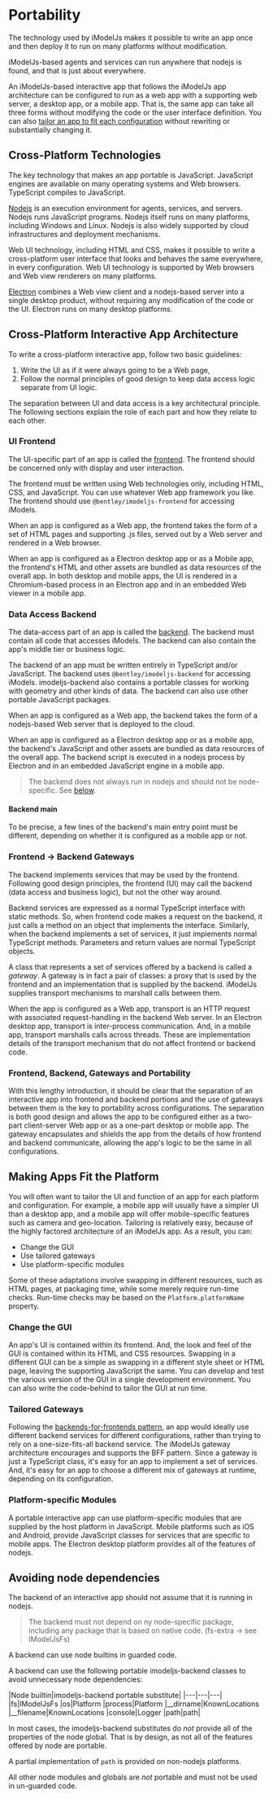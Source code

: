 # Portability

The technology used by iModelJs makes it possible to write an app once and then deploy it to run on many platforms without modification.

iModelJs-based agents and services can run anywhere that nodejs is found, and that is just about everywhere.

An iModelJs-based interactive app that follows the iModelJs app architecture can be configured to run as a web app with a supporting web server, a desktop app, or a mobile app. That is, the same app can take all three forms without modifying the code or the user interface definition. You can also [tailor an app to fit each configuration](#making-apps-fit-the-platform) without rewriting or substantially changing it.

## Cross-Platform Technologies
The key technology that makes an app portable is JavaScript. JavaScript engines are available on many operating systems and Web browsers. TypeScript compiles to JavaScript.

[Nodejs](./Glossary.md#Node.js) is an execution environment for agents, services, and servers. Nodejs runs JavaScript programs. Nodejs itself runs on many platforms, including Windows and Linux. Nodejs is also widely supported by cloud infrastructures and deployment mechanisms.

Web UI technology, including HTML and CSS, makes it possible to write a cross-platform user interface that looks and behaves the same everywhere, in every configuration. Web UI technology is supported by Web browsers and Web view renderers on many platforms.

[Electron](./Glossary.md#Electron) combines a Web view client and a nodejs-based server into a single desktop product, without requiring any modification of the code or the UI. Electron runs on many desktop platforms.

## Cross-Platform Interactive App Architecture

To write a cross-platform interactive app, follow two basic guidelines:
1. Write the UI as if it were always going to be a Web page,
1. Follow the normal principles of good design to keep data access logic separate from UI logic.

The separation between UI and data access is a key architectural principle. The following sections explain the role of each part and how they relate to each other.

### UI Frontend
The UI-specific part of an app is called the [frontend](https://en.wikipedia.org/wiki/Front_and_back_ends). The frontend should be concerned only with display and user interaction.

The frontend must be written using Web technologies only, including HTML, CSS, and JavaScript. You can use whatever Web app framework you like. The frontend should use `@bentley/imodeljs-frontend` for accessing iModels.

When an app is configured as a Web app, the frontend takes the form of a set of HTML pages and supporting .js files, served out by a Web server and rendered in a Web browser.

When an app is configured as a Electron desktop app or as a Mobile app, the frontend's HTML and other assets are bundled as data resources of the overall app. In both desktop and mobile apps, the UI is rendered in a Chromium-based process in an Electron app and in an embedded Web viewer in a mobile app.

### Data Access Backend
The data-access part of an app is called the [backend](https://en.wikipedia.org/wiki/Front_and_back_ends). The backend must contain all code that accesses iModels. The backend can also contain the app's middle tier or business logic.

The backend of an app must be written entirely in TypeScript and/or JavaScript. The backend uses `@bentley/imodeljs-backend` for accessing iModels. imodeljs-backend also contains a portable classes for working with geometry and other kinds of data. The backend can also use other portable JavaScript packages.

When an app is configured as a Web app, the backend takes the form of a nodejs-based Web server that is deployed to the cloud.

When an app is configured as a Electron desktop app or as a mobile app, the backend's JavaScript and other assets are bundled as data resources of the overall app. The backend script is executed in a nodejs process by Electron and in an embedded JavaScript engine in a mobile app.

> The backend does not always run in nodejs and should not be node-specific. See [below](#avoiding-node-dependencies).

#### Backend main

To be precise, a few lines of the backend's main entry point must be different, depending on whether it is configured as a mobile app or not.

### Frontend -> Backend Gateways
The backend implements services that may be used by the frontend. Following good design principles, the frontend (UI) may call the backend (data access and business logic), but not the other way around.

Backend services are expressed as a normal TypeScript interface with static methods. So, when frontend code makes a request on the backend, it just calls a method on an object that implements the interface. Similarly, when the backend implements a set of services, it just implements normal TypeScript methods. Parameters and return values are normal TypeScript objects.

A class that represents a set of services offered by a backend is called a *gateway*. A gateway is in fact a pair of classes: a proxy that is used by the frontend and an implementation that is supplied by the backend. iModelJs supplies transport mechanisms to marshall calls between them.

When the app is configured as a Web app, transport is an HTTP request with associated request-handling in the backend Web server. In an Electron desktop app, transport is inter-process communication. And, in a mobile app, transport marshalls calls across threads. These are implementation details of the transport mechanism that do not affect frontend or backend code.

### Frontend, Backend, Gateways and Portability
With this lengthy introduction, it should be clear that the separation of an interactive app into frontend and backend portions and the use of gateways between them is the key to portability across configurations. The separation is both good design and allows the app to be configured either as a two-part client-server Web app or as a one-part desktop or mobile app. The gateway encapsulates and shields the app from the details of how frontend and backend communicate, allowing the app's logic to be the same in all configurations.

## Making Apps Fit the Platform

You will often want to tailor the UI and function of an app for each platform and configuration. For example, a mobile app will usually have a simpler UI than a desktop app, and a mobile app will offer mobile-specific features such as camera and geo-location. Tailoring is relatively easy, because of the highly factored architecture of an iModelJs app. As a result, you can:
* Change the GUI
* Use tailored gateways
* Use platform-specific modules

Some of these adaptations involve swapping in different resources, such as HTML pages, at packaging time, while some merely require run-time checks. Run-time checks may be based on the `Platform.platformName` property.

### Change the GUI
An app's UI is contained within its frontend. And, the look and feel of the GUI is contained within its HTML and CSS resources. Swapping in a different GUI can be a simple as swapping in a different style sheet or HTML page, leaving the supporting JavaScript the same. You can develop and test the various version of the GUI in a single development environment. You can also write the code-behind to tailor the GUI at run time.

### Tailored Gateways
Following the [backends-for-frontends pattern](https://samnewman.io/patterns/architectural/bff/), an app would ideally use different backend services for different configurations, rather than trying to rely on a one-size-fits-all backend service. The iModelJs gateway architecture encourages and supports the BFF pattern. Since a gateway is just a TypeScript class, it's easy for an app to implement a set of services. And, it's easy for an app to choose a different mix of gateways at runtime, depending on its configuration.

### Platform-specific Modules
A portable interactive app can use platform-specific modules that are supplied by the host platform in JavaScript. Mobile platforms such as iOS and Android, provide JavaScript classes for services that are specific to mobile apps. The Electron desktop platform provides all of the features of nodejs.

## Avoiding node dependencies
The backend of an interactive app should not assume that it is running in nodejs.
> The backend must not depend on ny node-specific package, including any package that is based on native code. (fs-extra -> see IModelJsFs)

A backend can use node builtins in guarded code.

A backend can use the following portable imodeljs-backend classes to avoid unnecessary node dependencies:

|Node builtin|imodeljs-backend portable substitute|
|---|---|---|
|fs|IModelJsFs
|os|Platform
|process|Platform
|__dirname|KnownLocations
|__filename|KnownLocations
|console|Logger
|path|path|

In most cases, the imodeljs-backend substitutes do *not* provide all of the properties of the node global. That is by design, as not all of the features offered by node are portable.

A partial implementation of `path` is provided on non-nodejs platforms.

All other node modules and globals are *not* portable and must not be used in un-guarded code.